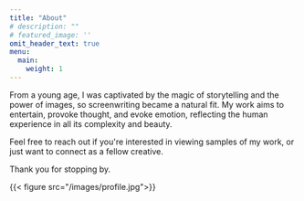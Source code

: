```yaml
---
title: "About"
# description: ""
# featured_image: ''
omit_header_text: true
menu:
  main:
    weight: 1
---
```


From a young age, I was captivated by the magic of storytelling and the power of images, so screenwriting became a natural fit. My work aims to entertain, provoke thought, and evoke emotion, reflecting the human experience in all its complexity and beauty. 

Feel free to reach out if you're interested in viewing samples of my work, or just want to connect as a fellow creative.

Thank you for stopping by. 

{{< figure src="/images/profile.jpg">}}
